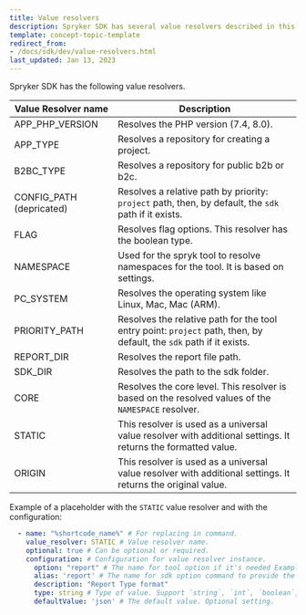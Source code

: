 ```yaml
---
title: Value resolvers
description: Spryker SDK has several value resolvers described in this document.
template: concept-topic-template
redirect_from:
- /docs/sdk/dev/value-resolvers.html
last_updated: Jan 13, 2023
---
```


Spryker SDK has the following value resolvers.

| Value Resolver name      | Description                                                                                          |
|--------------------------|------------------------------------------------------------------------------------------------------|
| APP_PHP_VERSION          | Resolves the PHP version (7.4, 8.0).                                                           |
| APP_TYPE                 | Resolves a repository for creating a project.                                                  |
| B2BC_TYPE                | Resolves a repository for public b2b or b2c.                                                    |
| CONFIG_PATH (depricated) | Resolves a relative path by priority: `project` path, then, by default, the `sdk` path if it exists. |
| FLAG                     | Resolves flag options. This resolver has the boolean type.                                                             |
| NAMESPACE                | Used for the spryk tool to resolve namespaces for the tool. It is based on settings.                              |
| PC_SYSTEM                | Resolves the operating system like Linux, Mac, Mac (ARM).                                                       |
| PRIORITY_PATH            | Resolves the relative path for the tool entry point: `project` path, then, by default, the `sdk` path if it exists.       |
| REPORT_DIR               | Resolves the report file path.                                                                 |
| SDK_DIR                  | Resolves the path to the sdk folder.                             |
| CORE                     | Resolves the core level. This resolver is based on the resolved values of the `NAMESPACE` resolver.                   |
| STATIC                   | This resolver is used as a universal value resolver with additional settings. It returns the formatted value.                  |
| ORIGIN                   | This resolver is used as a universal value resolver with additional settings. It returns the original value.                   |

Example of a placeholder with the `STATIC` value resolver and with the configuration:

```yaml
  - name: "%shortcode_name%" # For replacing in command.
    value_resolver: STATIC # Value resolver name.
    optional: true # Can be optional or required.
    configuration: # Configuration for value resolver instance.
      option: "report" # The name for tool option if it's needed Example: --report=. Optional setting.
      alias: 'report' # The name for sdk option command to provide the value to the tool. Can be closed for coming. Optional setting.
      description: "Report Type format"
      type: string # Type of value. Support `string`, `int`, `boolean`, `array`.
      defaultValue: 'json' # The default value. Optional setting.
```
